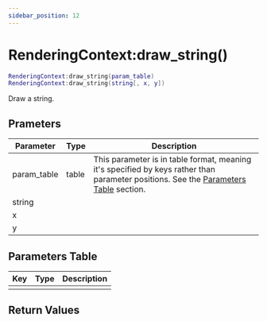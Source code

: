 ```yaml
---
sidebar_position: 12
---
```


# RenderingContext:draw_string()
```lua
RenderingContext:draw_string(param_table)
RenderingContext:draw_string(string[, x, y])
```
Draw a string.


## Prameters
|Parameter|Type|Description|
|-|-|-|
|param_table|table|This parameter is in table format, meaning it's specified by keys rather than parameter positions. See the [Parameters Table](#parameters-table) section.|
|string|||
|x|||
|y|||


## Parameters Table
|Key|Type|Description|
|-|-|-|
| | | |


## Return Values
